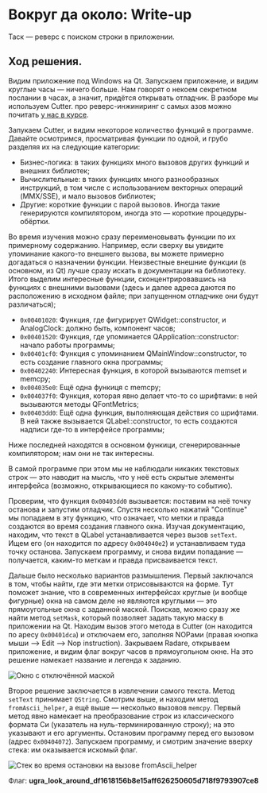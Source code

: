 # Вокруг да около: Write-up

Таск — реверс с поиском строки в приложении.

## Ход решения.

Видим приложение под Windows на Qt. Запускаем приложение, и видим круглые часы — ничего больше. Нам говорят о некоем секретном послании в часах, а значит, придётся открывать отладчик. В разборе мы используем Cutter. про реверс-инжиниринг с самых азов можно почитать [у нас в курсе](https://course.ugractf.ru/reverse/nightmare.html).

Запукаем Cutter, и видим некоторое количество функций в программе. Давайте осмотримся, просматривая функции по одной, и грубо разделяя их на следующие категории:

* Бизнес-логика: в таких функциях много вызовов других функций и внешних библиотек;
* Вычислительные: в таких функциях много разнообразных инструкций, в том числе с использованием векторных операций (MMX/SSE), и мало вызовов библиотек;
* Другие: короткие функции с парой вызовов. Иногда такие генерируются компилятором, иногда это — короткие процедуры-обёртки.

Во время изучения можно сразу переименовывать функции по их примерному содержанию. Например, если сверху вы увидите упоминание какого-то внешнего вызова, вы можете примерно догадаться о назначении функции. Неизвестные внешние функции (в основном, из Qt) лучше сразу искать в документации на библиотеку. Итого выделим интересные функции, сконцентрировавшись на функциях с внешними вызовами (здесь и далее адреса даются по расположению в исходном файле; при запущенном отладчике они будут различаться);

* `0x00401020`: Функция, где фигурирует QWidget::constructor, и AnalogClock: должно быть, компонент часов;
* `0x00401520`: Функция, где упоминается QApplication::constructor: начало работы программы;
* `0x00401cf0`: Функция с упоминанием QMainWindow::constructor, то есть создание главного окна программы;
* `0x00402240`: Интересная функция, в которой вызываются memset и memcpy;
* `0x004035e0`: Ещё одна функиця с memcpy;
* `0x004037f0`: Функция, которая явно делает что-то со шрифтами: в ней вызываются методы QFontMetrics;
* `0x00403dd0`: Ещё одна функция, выполняющая действия со шрифтами. В ней также вызывается QLabel::constructor, то есть создаются надписи где-то в интерфейсе программы;

Ниже последней находятся в основном функици, сгенерированные компилятором; нам они не так интересны.

В самой программе при этом мы не наблюдали никаких текстовых строк — это наводит на мысль, что у неё есть скрытые элементы интерфейса (возможно, открывающиеся по какому-то событию).

Проверим, что функция `0x00403dd0` вызывается: поставим на неё точку останова и запустим отладчик. Спустя несколько нажатий "Continue" мы попадаем в эту функцию, что означает, что метки и правда создаются во время создания главного окна. Изучая документацию, находим, что текст в QLabel устанавливается через вызов `setText`. Ищем его (он находится по адресу `0x004040e2`) и устанавливаем туда точку останова. Запускаем программу, и снова видим попадание — получается, каким-то меткам и правда присваивается текст.

Дальше было несколько вариантов размышления. Первый заключался в том, чтобы найти, где эти метки отрисовываются на форме. Тут поможет знание, что в современных интерфейсах круглые (и вообще фигурные) окна на самом деле не являются круглыми — это прямоугольные окна с заданной маской. Поискав, можно сразу же найти метод `setMask`, который позволяет задать такую маску в приложении на Qt. Находим вызов этого метода в Cutter (он находится по аресу `0x00401dca`) и отключаем его, заполняя NOPами (правая кнопка мыши ⟶ Edit ⟶ Nop instruction). Закрываем Radare, открываем приложение, и видим флаг вокруг часов в прямоугольном окне. На это решение намекает название и легенда к заданию.

![Окно с отключённой маской](writeup/window.png)

Второе решение заключается в извлечении самого текста. Метод `setText` принимает `QString`. Смотрим выше, и находим метод `fromAscii_helper`, а ещё выше — несколько вызовов `memcpy`. Первый метод явно намекает на преобразование строк из классического формата Си (указатель на нуль-терминированную строку); на это указывают и его аргументы. Остановим программу перед его вызовом (адрес `0x00404072`). Запускаем программу, и смотрим значение вверху стека: им оказывается искомый флаг.

![Стек во время остановки на вызове `fromAscii_helper`](writeup/stack.png)

Флаг: **ugra_look_around_df1618156b8e15aff626250605d718f9793907ce8**
